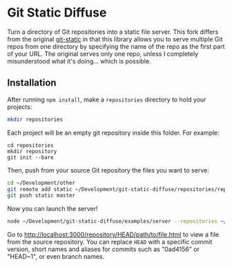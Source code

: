 Git Static Diffuse
====

Turn a directory of Git repositories into a static file server. This fork differs from the original [git-static](https://github.com/mbostock/git-static) in that this library allows you to serve multiple Git repos from one directory by specifying the name of the repo as the first part of your URL. The original serves only one repo, unless I completely misunderstood what it's doing... which is possible.

## Installation

After running `npm install`, make a `repositories` directory to hold your projects:

```bash
mkdir repositories
```

Each project will be an empty git repository inside this folder. For example:

````
cd repositories
mkdir repository
git init --bare
````

Then, push from your source Git repository the files you want to serve:

```bash
cd ~/Development/other
git remote add static ~/Development/git-static-diffuse/repositories/repository
git push static master
```

Now you can launch the server!

```bash
node ~/Development/git-static-diffuse/examples/server --repositories ~/Development/git-static-diffuse/repositories
```

Go to <http://localhost:3000/repository/HEAD/path/to/file.html> to view a file from the source repository. You can replace `HEAD` with a specific commit version, short names and aliases for commits such as "0ad4156" or "HEAD~1", or even branch names.
